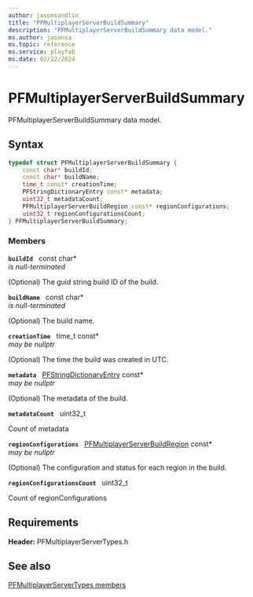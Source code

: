 ```yaml
---
author: jasonsandlin
title: "PFMultiplayerServerBuildSummary"
description: "PFMultiplayerServerBuildSummary data model."
ms.author: jasonsa
ms.topic: reference
ms.service: playfab
ms.date: 02/22/2024
---
```


# PFMultiplayerServerBuildSummary  

PFMultiplayerServerBuildSummary data model.  

## Syntax  
  
```cpp
typedef struct PFMultiplayerServerBuildSummary {  
    const char* buildId;  
    const char* buildName;  
    time_t const* creationTime;  
    PFStringDictionaryEntry const* metadata;  
    uint32_t metadataCount;  
    PFMultiplayerServerBuildRegion const* regionConfigurations;  
    uint32_t regionConfigurationsCount;  
} PFMultiplayerServerBuildSummary;  
```
  
### Members  
  
**`buildId`** &nbsp; const char*  
*is null-terminated*  
  
(Optional) The guid string build ID of the build.
  
**`buildName`** &nbsp; const char*  
*is null-terminated*  
  
(Optional) The build name.
  
**`creationTime`** &nbsp; time_t const*  
*may be nullptr*  
  
(Optional) The time the build was created in UTC.
  
**`metadata`** &nbsp; [PFStringDictionaryEntry](../../pftypes/structs/pfstringdictionaryentry.md) const*  
*may be nullptr*  
  
(Optional) The metadata of the build.
  
**`metadataCount`** &nbsp; uint32_t  
  
Count of metadata
  
**`regionConfigurations`** &nbsp; [PFMultiplayerServerBuildRegion](pfmultiplayerserverbuildregion.md) const*  
*may be nullptr*  
  
(Optional) The configuration and status for each region in the build.
  
**`regionConfigurationsCount`** &nbsp; uint32_t  
  
Count of regionConfigurations
  
  
## Requirements  
  
**Header:** PFMultiplayerServerTypes.h
  
## See also  
[PFMultiplayerServerTypes members](../pfmultiplayerservertypes_members.md)  

  
  
